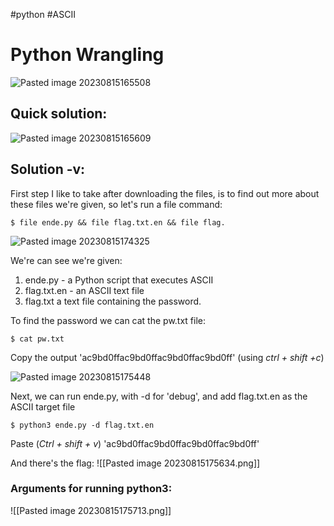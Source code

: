 #python #ASCII 
# Python Wrangling

![Pasted image 20230815165508](https://github.com/Meowdypi/picoCTF/assets/122643833/f12fbc72-2a43-4869-a303-8b97c4037b25)

## Quick solution:

![Pasted image 20230815165609](https://github.com/Meowdypi/picoCTF/assets/122643833/0cea8a6a-a784-4ce1-9b84-e70494df04ce)

## Solution -v:
First step I like to take after downloading the files, is to find out more about these files we're given, so let's run a file command:
	
	$ file ende.py && file flag.txt.en && file flag.

![Pasted image 20230815174325](https://github.com/Meowdypi/picoCTF/assets/122643833/dd1febc1-5964-4ea3-b9d2-bfc04bbb77a8)


We're can see we're given: 
1. ende.py - a Python script that executes ASCII
2. flag.txt.en - an ASCII text file
3. flag.txt a text file containing the password.


To find the password we can cat the pw.txt file:

	$ cat pw.txt
	
Copy the output 'ac9bd0ffac9bd0ffac9bd0ffac9bd0ff' (using *ctrl + shift +c*)

![Pasted image 20230815175448](https://github.com/Meowdypi/picoCTF/assets/122643833/a1955b12-8b9a-4b66-8c17-d282c662df56)


Next, we can run ende.py, with -d for 'debug', and add flag.txt.en as the ASCII target file 

	$ python3 ende.py -d flag.txt.en


Paste (*Ctrl + shift + v*) 'ac9bd0ffac9bd0ffac9bd0ffac9bd0ff'

And there's the flag:
![[Pasted image 20230815175634.png]]


### Arguments for running python3:
![[Pasted image 20230815175713.png]]

